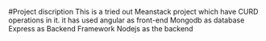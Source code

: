 #Project discription
This is a tried out Meanstack project which have CURD operations in it.
it has used angular as front-end 
Mongodb as database
Express as Backend Framework 
Nodejs as the backend
